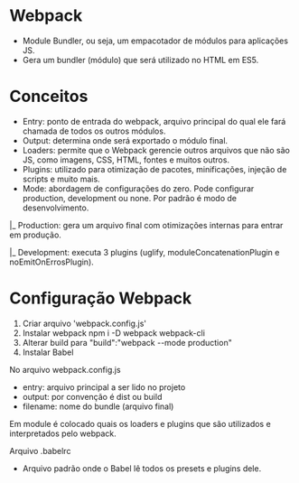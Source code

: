 # Webpack
- Module Bundler, ou seja, um empacotador de módulos para aplicações JS.
- Gera um bundler (módulo) que será utilizado no HTML em ES5.

# Conceitos

- Entry: ponto de entrada do webpack, arquivo principal do qual
ele fará chamada de todos os outros módulos.
- Output: determina onde será exportado o módulo final.
- Loaders: permite que o Webpack gerencie outros arquivos que não são JS,
como imagens, CSS, HTML, fontes e muitos outros.
- Plugins: utilizado para otimização de pacotes, minificações,
injeção de scripts e muito mais.
- Mode: abordagem de configurações do zero. Pode configurar production, development
ou none. Por padrão é modo de  desenvolvimento. 

|_ Production: gera um arquivo final com otimizações internas para entrar 
em produção.

|_ Development: executa 3 plugins (uglify, moduleConcatenationPlugin e noEmitOnErrosPlugin).

# Configuração Webpack

1) Criar arquivo 'webpack.config.js' 
2) Instalar webpack npm i -D webpack webpack-cli
3) Alterar build para "build":"webpack --mode production" 
4) Instalar Babel

No arquivo webpack.config.js
- entry: arquivo principal a ser lido no projeto 
- output: por convenção é dist ou build 
- filename: nome do bundle (arquivo final) 

Em module é colocado quais os loaders e plugins que são utilizados e 
interpretados pelo webpack. 

Arquivo .babelrc 
- Arquivo padrão onde o Babel lê todos os presets e plugins dele. 


